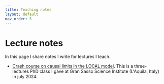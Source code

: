 ```yaml
---
title: Teaching notes
layout: default
nav_order: 5
---
```


# Lecture notes

In this page I share notes I write for lectures I teach.

- [Crash course on causal limits in the LOCAL model](https://drive.google.com/file/d/1sIKyOMABsolJOMdYI7PkuCKXH1rnkf12/view?usp=sharing). This is a three-lectures PhD class I gave at Gran Sasso Science Institute (L'Aquila, Italy) in july 2024.